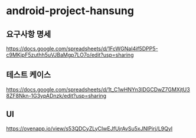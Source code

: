# android-project-hansung

## 요구사항 명세
https://docs.google.com/spreadsheets/d/1FcWGNaI4if5DPP5-c9MKjpF5zuthh5uVJBaMgp7LO7o/edit?usp=sharing

## 테스트 케이스
https://docs.google.com/spreadsheets/d/1t_C1wHNYn3IDGCDwZ7GMXjtU38ZF8Nkn-1G3ypADnzk/edit?usp=sharing

## UI
https://ovenapp.io/view/s53QDCyZLyCIwEJfUjrAvSu5xJNlPirj/L9QyI
